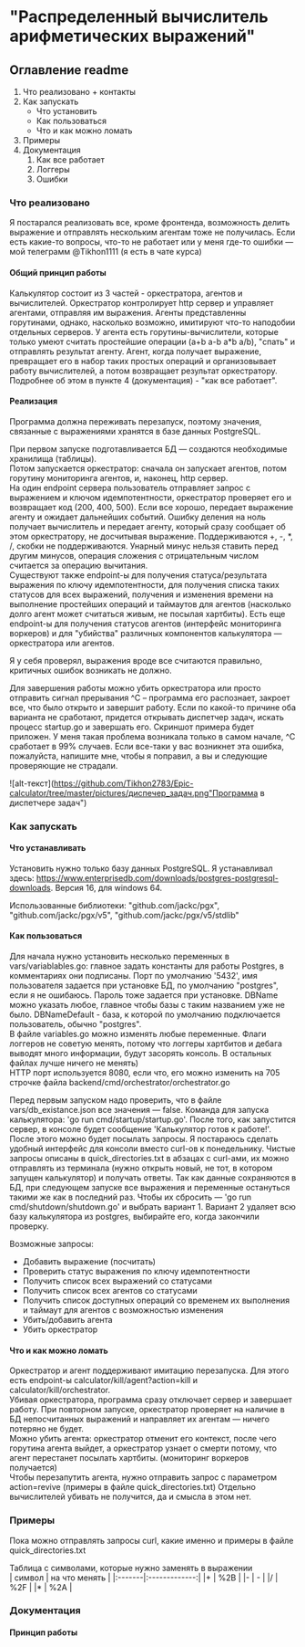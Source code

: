 # "Распределенный вычислитель арифметических выражений"

## Оглавление readme
1. Что реализовано + контакты
1. Как запускать
    * Что установить
    * Как пользоваться
    * Что и как можно ломать
1. Примеры
1. Документация
    1. Как все работает
    2. Логгеры
    3. Ошибки

### Что реализовано 
Я постарался реализовать все, кроме фронтенда, возможность делить выражение и отправлять нескольким агентам тоже не получилась. Если есть какие-то вопросы, что-то не работает или у меня где-то ошибки — мой телеграмм @Tikhon1111 (я есть в чате курса)

#### Общий принцип работы
Калькулятор состоит из 3 частей - оркестратора, агентов и вычислителей. Оркестратор контролирует http сервер и управляет агентами, отправляя им выражения. Агенты представленны горутинами, однако, насколько возможно, имитируют что-то наподобии отдельных серверов. У агента есть горутины-вычислители, которые только умеют считать простейшие операции (a+b a-b a*b a/b), "спать" и отправлять результат агенту. Агент, когда получает выражение, превращает его в набор таких простых операций и организовывает работу вычислителей, а потом возвращает результат оркестратору.   
  Подробнее об этом в пункте 4 (документация) - "как все работает".

#### Реализация
Программа должна переживать перезапуск, поэтому значения, связанные с выражениями хранятся в базе данных PostgreSQL.

   При первом запуске подготавливается БД — создаются необходимые хранилища (таблицы).  
   Потом запускается оркестратор: сначала он запускает агентов, потом горутину мониторинга агентов, и, наконец, http сервер.  
   На один endpoint сервера пользователь отправляет запрос с выражением и ключом
   идемпотентности, оркестратор проверяет его и возвращает код (200, 400, 500). Если все хорошо, передает выражение агенту и ожидает дальнейших событий. Ошибку деления на ноль получает вычислитель и передает агенту, который сразу сообщает об этом оркестратору, не досчитывая выражение. Поддерживаются +, -, *, /, скобки не поддерживаются. Унарный минус нельзя ставить перед другим минусов, операция сложения с отрицательным числом считается за операцию вычитания.  
   Существуют также endpoint-ы для получения статуса/результата выражения по ключу идемпотентности, для получения списка таких статусов для всех выражений, получения и изменения времени на выполнение простейших операций и таймаутов для агентов (насколько долго агент может считаться живым, не посылая хартбиты). Есть еще endpoint-ы для получения статусов агентов (интерфейс мониторинга воркеров) и для "убийства" различных компонентов калькулятора — оркестратора или агентов.

   Я у себя проверял, выражения вроде все считаются правильно, критичных ошибок возникать не должно.

   Для завершения работы можно убить оркестратора или просто отправить сигнал прерывания ^C – программа его распознает, закроет все, что было открыто и завершит работу. Если по какой-то причине оба варианта не сработают, придется открывать диспетчер задач, искать процесс startup.go и завершать его. Скриншот примера будет приложен. У меня такая проблема возникала только в самом начале, ^C сработает в 99% случаев. Если все-таки у вас возникнет эта ошибка, пожалуйста, напишите мне, чтобы я поправил, а вы и следующие проверяющие не страдали.  

   ![alt-текст](https://github.com/Tikhon2783/Epic-calculator/tree/master/pictures/диспечер_задач.png"Программа в диспетчере задач")


### Как запускать

#### Что устанавливать
Установить нужно только базу данных PostgreSQL. Я устанавливал здесь: https://www.enterprisedb.com/downloads/postgres-postgresql-downloads. Версия 16, для windows 64.

Использованные библиотеки: "github.com/jackc/pgx", "github.com/jackc/pgx/v5", "github.com/jackc/pgx/v5/stdlib"

#### Как пользоваться
Для начала нужно установить несколько переменных в vars/variablables.go: главное задать константы для работы Postgres, в комментариях они подписаны. Порт по умолчанию '5432', имя пользователя задается при установке БД, по умолчанию "postgres", если я не ошибаюсь. Пароль тоже задается при установке. DBName можно указать любое, главное чтобы базы с таким названием уже не было. DBNameDefault - база, к которой по умолчанию подключается пользователь, обычно "postgres".  
  В файле variables.go можно изменять любые переменные. Флаги логгеров не советую менять, потому что логгеры хартбитов и дебага выводят много информации, будут засорять консоль. В остальных файлах лучше ничего не менять)  
  HTTP порт используется 8080, если что, его можно изменить на 705 строчке файла backend/cmd/orchestrator/orchestrator.go

Перед первым запуском надо проверить, что в файле vars/db_existance.json все значения — false. Команда для запуска калькулятора: 'go run cmd/startup/startup.go'. После того, как запустится сервер, в консоле будет сообщение 'Калькулятор готов к работе!'. После этого можно будет посылать запросы. Я постараюсь сделать удобный интерфейс для консоли вместо curl-ов к понедельнику. Чистые запросы описаны в quick_directories.txt в абзацах с curl-ами, их можно отправлять из терминала (нужно открыть новый, не тот, в котором запущен калькулятор) и получать ответы. Так как данные сохраняются в БД, при следующем запуске все выражения и переменные остануться такими же как в последний раз. Чтобы их сбросить — 'go run cmd/shutdown/shutdown.go' и выбрать вариант 1. Вариант 2 удаляет всю базу калькулятора из postgres, выбирайте его, когда закончили проверку.

Возможные запросы:
- Добавить выражение (посчитать)
- Проверить статус выражения по ключу идемпотентности
- Получить список всех выражений со статусами
- Получить список всех агентов со статусами
- Получить список доступных операций со временем их выполнения и таймаут для агентов с возможностью изменения
- Убить/добавить агента
- Убить оркестратор

#### Что и как можно ломать
Оркестратор и агент поддерживают имитацию перезапуска. Для этого есть endpoint-ы calculator/kill/agent?action=kill и calculator/kill/orchestrator.  
   Убивая оркестратора, программа сразу отключает сервер и завершает работу. При повторном запуске, оркестратор проверяет на наличие в БД непосчитанных выражений и направляет их агентам — ничего потеряно не будет.  
   Можно убить агента: оркестратор отменит его контекст, после чего горутина агента выйдет, а оркестратор узнает о смерти потому, что агент перестанет посылать хартбиты. (мониторинг воркеров получается)  
   Чтобы перезапутить агента, нужно отправить запрос с параметром action=revive (примеры в файле quick_directories.txt)
   Отдельно вычислителей убивать не получится, да и смысла в этом нет.


### Примеры
Пока можно отправлять запросы curl, какие именно и примеры в файле quick_directories.txt

Таблица с символами, которые нужно заменять в выражении  
| символ | на что менять |
|:-------|:-------------:|
|+       |    %2B |
|-       |     -  |
|/       |    %2F |
|*       |    %2A |


### Документация

#### Принцип работы
